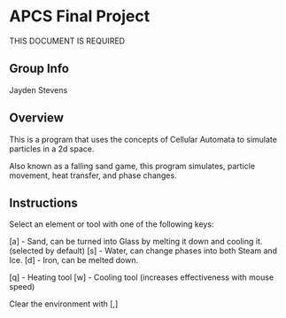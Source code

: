 # APCS Final Project
THIS DOCUMENT IS REQUIRED
## Group Info
Jayden Stevens
## Overview

This is a program that uses the concepts of Cellular Automata to simulate particles in a 2d space.

Also known as a falling sand game, this program simulates, particle movement, heat transfer, and phase changes.
## Instructions
Select an element or tool with one of the following keys:

[a] - Sand, can be turned into Glass by melting it down and cooling it. (selected by default)
[s] - Water, can change phases into both Steam and Ice.
[d] - Iron, can be melted down.

[q] - Heating tool
[w] - Cooling tool
(increases effectiveness with mouse speed)

Clear the environment with [,]
